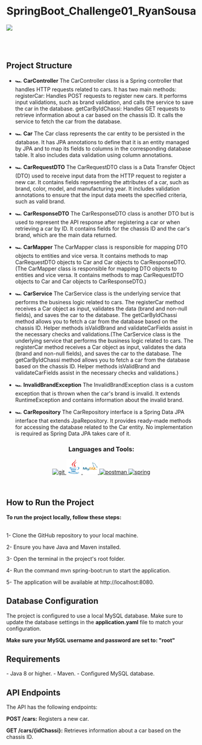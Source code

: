 <h1 align="center"> SpringBoot_Challenge01_RyanSousa</h1>
<img src="https://user-images.githubusercontent.com/74038190/240906093-9be4d344-6782-461a-b5a6-32a07bf7b34e.gif">

<br></br>
<h2>Project Structure</h2>

- 🏎️ **CarController** The CarController class is a Spring controller that handles HTTP requests related to cars. It has two main methods: registerCar: Handles POST requests to register new cars. It performs input validations, such as brand validation, and calls the service to save the car in the database. getCarByIdChassi: Handles GET requests to retrieve information about a car based on the chassis ID. It calls the service to fetch the car from the database.

- 🏎️ **Car** The Car class represents the car entity to be persisted in the database. It has JPA annotations to define that it is an entity managed by JPA and to map its fields to columns in the corresponding database table. It also includes data validation using column annotations.

- 🏎️ **CarRequestDTO** The CarRequestDTO class is a Data Transfer Object (DTO) used to receive input data from the HTTP request to register a new car. It contains fields representing the attributes of a car, such as brand, color, model, and manufacturing year. It includes validation annotations to ensure that the input data meets the specified criteria, such as valid brand.

- 🏎️ **CarResponseDTO** The CarResponseDTO class is another DTO but is used to represent the API response after registering a car or when retrieving a car by ID. It contains fields for the chassis ID and the car's brand, which are the main data returned.

- 🏎️ **CarMapper** The CarMapper class is responsible for mapping DTO objects to entities and vice versa. It contains methods to map CarRequestDTO objects to Car and Car objects to CarResponseDTO.(The CarMapper class is responsible for mapping DTO objects to entities and vice versa. It contains methods to map CarRequestDTO objects to Car and Car objects to CarResponseDTO.)

- 🏎️ **CarService** The CarService class is the underlying service that performs the business logic related to cars. The registerCar method receives a Car object as input, validates the data (brand and non-null fields), and saves the car to the database. The getCarByIdChassi method allows you to fetch a car from the database based on the chassis ID. Helper methods isValidBrand and validateCarFields assist in the necessary checks and validations.(The CarService class is the underlying service that performs the business logic related to cars. The registerCar method receives a Car object as input, validates the data (brand and non-null fields), and saves the car to the database. The getCarByIdChassi method allows you to fetch a car from the database based on the chassis ID. Helper methods isValidBrand and validateCarFields assist in the necessary checks and validations.)

- 🏎️ **InvalidBrandException** The InvalidBrandException class is a custom exception that is thrown when the car's brand is invalid. It extends RuntimeException and contains information about the invalid brand.

- 🏎️ **CarRepository** The CarRepository interface is a Spring Data JPA interface that extends JpaRepository. It provides ready-made methods for accessing the database related to the Car entity. No implementation is required as Spring Data JPA takes care of it.


<h3 align="center">Languages and Tools:</h3>
<p align="center"> <a href="https://git-scm.com/" target="_blank" rel="noreferrer"> <img src="https://www.vectorlogo.zone/logos/git-scm/git-scm-icon.svg" alt="git" width="40" height="40"/> </a> <a href="https://www.java.com" target="_blank" rel="noreferrer"> <img src="https://raw.githubusercontent.com/devicons/devicon/master/icons/java/java-original.svg" alt="java" width="40" height="40"/> </a> <a href="https://www.mysql.com/" target="_blank" rel="noreferrer"> <img src="https://raw.githubusercontent.com/devicons/devicon/master/icons/mysql/mysql-original-wordmark.svg" alt="mysql" width="40" height="40"/> </a> <a href="https://postman.com" target="_blank" rel="noreferrer"> <img src="https://www.vectorlogo.zone/logos/getpostman/getpostman-icon.svg" alt="postman" width="40" height="40"/> </a> <a href="https://spring.io/" target="_blank" rel="noreferrer"> <img src="https://www.vectorlogo.zone/logos/springio/springio-icon.svg" alt="spring" width="40" height="40"/> </a> </p><br>

<h2></h2How>How to Run the Project</h2>
<strong>To run the project locally, follow these steps:</strong><br></br>

<p>1- Clone the GitHub repository to your local machine.</p>
<p>2- Ensure you have Java and Maven installed.</p>
<p>3- Open the terminal in the project's root folder.</p>
<p>4- Run the command mvn spring-boot:run to start the application.</p>
<p>5- The application will be available at http://localhost:8080.</p>

<h2></h2Database>Database Configuration</h2>
The project is configured to use a local MySQL database. Make sure to update the database settings in the <strong>application.yaml</strong> file to match your configuration.

**Make sure your MySQL username and password are set to: "root"**

<h2></h2Requirements>Requirements</h2>
- Java 8 or higher.
- Maven.
- Configured MySQL database.

<h2></h2How>API Endpoints</h2>

The API has the following endpoints:

<p><strong>POST /cars:</strong> Registers a new car.</p>
<p><strong>GET /cars/{idChassi}:</strong> Retrieves information about a car based on the chassis ID.</p>
